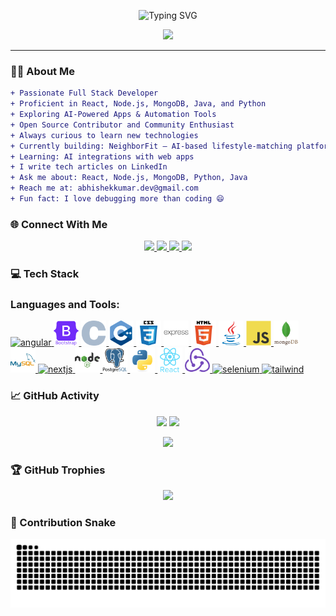 <!-- Typing Animation Header -->
<p align="center">
  <img src="https://readme-typing-svg.demolab.com?font=Fira+Code&weight=500&size=26&pause=1000&color=F75C7E&center=true&vCenter=true&multiline=true&width=600&height=100&lines=Hi+%F0%9F%91%8B%2C+I'm+Abhishek+Kumar;Full-Stack+Developer+%7C+Tech+Explorer;Open+Source+Contributor+%7C+Lifelong+Learner" alt="Typing SVG" />
</p>

<!-- Hero GIF -->
<div align="center">
  <img src="https://user-images.githubusercontent.com/74038190/212748842-9fcbad5b-6173-4175-8a61-521f3dbb7514.gif" width="300" />
</div>

---

### 🙋‍♂️ About Me
```diff
+ Passionate Full Stack Developer
+ Proficient in React, Node.js, MongoDB, Java, and Python
+ Exploring AI-Powered Apps & Automation Tools
+ Open Source Contributor and Community Enthusiast
+ Always curious to learn new technologies
+ Currently building: NeighborFit – AI-based lifestyle-matching platform
+ Learning: AI integrations with web apps
+ I write tech articles on LinkedIn
+ Ask me about: React, Node.js, MongoDB, Python, Java
+ Reach me at: abhishekkumar.dev@gmail.com
+ Fun fact: I love debugging more than coding 😄

```

### 🌐 Connect With Me
<p align="center"> <a href="https://www.linkedin.com/in/abhishek-kumar-rathour/" target="_blank"> <img src="https://img.shields.io/badge/LinkedIn-blue?style=for-the-badge&logo=linkedin&logoColor=white" /> </a> <a href="mailto:abhi993575@gmail.com"> <img src="https://img.shields.io/badge/Gmail-red?style=for-the-badge&logo=gmail&logoColor=white" /> </a> <a href="https://github.com/Di-Abhi"> <img src="https://img.shields.io/badge/GitHub-181717?style=for-the-badge&logo=github&logoColor=white" /> </a> <a href="https://abhi-vibes.netlify.app"> <img src="https://img.shields.io/badge/Portfolio-000?style=for-the-badge&logo=vercel&logoColor=white" /> </a> </p>


### 💻 Tech Stack
<h3 align="left">Languages and Tools:</h3>
<p align="left"> <a href="https://angular.io" target="_blank" rel="noreferrer"> <img src="https://angular.io/assets/images/logos/angular/angular.svg" alt="angular" width="40" height="40"/> </a> <a href="https://getbootstrap.com" target="_blank" rel="noreferrer"> <img src="https://raw.githubusercontent.com/devicons/devicon/master/icons/bootstrap/bootstrap-plain-wordmark.svg" alt="bootstrap" width="40" height="40"/> </a> <a href="https://www.cprogramming.com/" target="_blank" rel="noreferrer"> <img src="https://raw.githubusercontent.com/devicons/devicon/master/icons/c/c-original.svg" alt="c" width="40" height="40"/> </a> <a href="https://www.w3schools.com/cpp/" target="_blank" rel="noreferrer"> <img src="https://raw.githubusercontent.com/devicons/devicon/master/icons/cplusplus/cplusplus-original.svg" alt="cplusplus" width="40" height="40"/> </a> <a href="https://www.w3schools.com/css/" target="_blank" rel="noreferrer"> <img src="https://raw.githubusercontent.com/devicons/devicon/master/icons/css3/css3-original-wordmark.svg" alt="css3" width="40" height="40"/> </a> <a href="https://expressjs.com" target="_blank" rel="noreferrer"> <img src="https://raw.githubusercontent.com/devicons/devicon/master/icons/express/express-original-wordmark.svg" alt="express" width="40" height="40"/> </a> <a href="https://www.w3.org/html/" target="_blank" rel="noreferrer"> <img src="https://raw.githubusercontent.com/devicons/devicon/master/icons/html5/html5-original-wordmark.svg" alt="html5" width="40" height="40"/> </a> <a href="https://www.java.com" target="_blank" rel="noreferrer"> <img src="https://raw.githubusercontent.com/devicons/devicon/master/icons/java/java-original.svg" alt="java" width="40" height="40"/> </a> <a href="https://developer.mozilla.org/en-US/docs/Web/JavaScript" target="_blank" rel="noreferrer"> <img src="https://raw.githubusercontent.com/devicons/devicon/master/icons/javascript/javascript-original.svg" alt="javascript" width="40" height="40"/> </a> <a href="https://www.mongodb.com/" target="_blank" rel="noreferrer"> <img src="https://raw.githubusercontent.com/devicons/devicon/master/icons/mongodb/mongodb-original-wordmark.svg" alt="mongodb" width="40" height="40"/> </a> <a href="https://www.mysql.com/" target="_blank" rel="noreferrer"> <img src="https://raw.githubusercontent.com/devicons/devicon/master/icons/mysql/mysql-original-wordmark.svg" alt="mysql" width="40" height="40"/> </a> <a href="https://nextjs.org/" target="_blank" rel="noreferrer"> <img src="https://cdn.worldvectorlogo.com/logos/nextjs-2.svg" alt="nextjs" width="40" height="40"/> </a> <a href="https://nodejs.org" target="_blank" rel="noreferrer"> <img src="https://raw.githubusercontent.com/devicons/devicon/master/icons/nodejs/nodejs-original-wordmark.svg" alt="nodejs" width="40" height="40"/> </a> <a href="https://www.postgresql.org" target="_blank" rel="noreferrer"> <img src="https://raw.githubusercontent.com/devicons/devicon/master/icons/postgresql/postgresql-original-wordmark.svg" alt="postgresql" width="40" height="40"/> </a> <a href="https://www.python.org" target="_blank" rel="noreferrer"> <img src="https://raw.githubusercontent.com/devicons/devicon/master/icons/python/python-original.svg" alt="python" width="40" height="40"/> </a> <a href="https://reactjs.org/" target="_blank" rel="noreferrer"> <img src="https://raw.githubusercontent.com/devicons/devicon/master/icons/react/react-original-wordmark.svg" alt="react" width="40" height="40"/> </a> <a href="https://redux.js.org" target="_blank" rel="noreferrer"> <img src="https://raw.githubusercontent.com/devicons/devicon/master/icons/redux/redux-original.svg" alt="redux" width="40" height="40"/> </a> <a href="https://www.selenium.dev" target="_blank" rel="noreferrer"> <img src="https://raw.githubusercontent.com/detain/svg-logos/780f25886640cef088af994181646db2f6b1a3f8/svg/selenium-logo.svg" alt="selenium" width="40" height="40"/> </a> <a href="https://tailwindcss.com/" target="_blank" rel="noreferrer"> <img src="https://www.vectorlogo.zone/logos/tailwindcss/tailwindcss-icon.svg" alt="tailwind" width="40" height="40"/> </a> </p>


### 📈 GitHub Activity
<p align="center"> <img src="https://github-readme-stats.vercel.app/api?username=Di-Abhi&show_icons=true&theme=radical&count_private=true" height="150" /> <img src="https://github-readme-stats.vercel.app/api/top-langs/?username=Di-Abhi&layout=compact&theme=radical" height="150" /> </p> <p align="center"> <img src="https://github-readme-streak-stats.herokuapp.com?user=Di-Abhi&theme=radical" height="150"/> </p>


### 🏆 GitHub Trophies
<p align="center"> <img src="https://github-profile-trophy.vercel.app/?username=Di-Abhi&theme=radical&no-bg=true&no-frame=true" /> </p>

### 🐍 Contribution Snake

<p align="center">
  <img src="https://raw.githubusercontent.com/Di-Abhi/Di-Abhi/output/snake.svg" alt="snake gif" />
</p>
